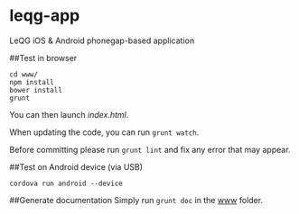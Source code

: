 # leqg-app
LeQG iOS & Android phonegap-based application

##Test in browser

    cd www/
    npm install
    bower install
    grunt

You can then launch *index.html*.

When updating the code, you can run ```grunt watch```.

Before committing please run ```grunt lint``` and fix any error that may appear.

##Test on Android device (via USB)

    cordova run android --device

##Generate documentation
Simply run ```grunt doc``` in the [www](www/) folder.
